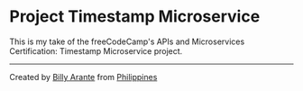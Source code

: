 
# Project Timestamp Microservice

This is my take of the freeCodeCamp's APIs and Microservices Certification: Timestamp Microservice project.

---
Created by [Billy Arante](#) from [Philippines](#)
